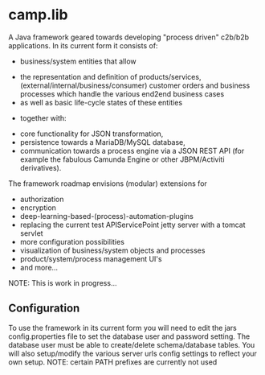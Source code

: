 # camp.lib

A Java framework geared towards developing "process driven" c2b/b2b applications. 
In its current form it consists of: 
- business/system entities that allow 
+ the representation and definition of products/services, (external/internal/business/consumer) customer orders and business processes which handle the various end2end business cases 
+ as well as basic life-cycle states of these entities 
- together with: 
+ core functionality for JSON transformation, 
+ persistence towards a MariaDB/MySQL database, 
+ communication towards a process engine via a JSON REST API (for example the fabulous Camunda Engine or other JBPM/Activiti derivatives). 

The framework roadmap envisions (modular) extensions for 
- authorization
- encryption
- deep-learning-based-(process)-automation-plugins
- replacing the current test APIServicePoint jetty server with a tomcat servlet
- more configuration possibilities
- visualization of business/system objects and processes
- product/system/process management UI's
- and more...

NOTE: This is work in progress...  

## Configuration

To use the framework in its current form you will need to edit the jars config.properties file to set the database user and password setting. The database user must be able to create/delete schema/database tables. You will also setup/modify the various server urls config settings to reflect your own setup. NOTE: certain PATH prefixes are currently not used
